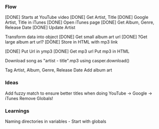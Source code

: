 ### Flow
[DONE] Starts at YouTube video
[DONE] Get Artist, Title
[DONE] Google Artist, Title in iTunes
[DONE] Open iTunes page
[DONE] Get Album, Genre, Release Date
[DONE] Update Artist

Transform data into object
[DONE] Get small album art url
[DONE] ?Get large album art url?
[DONE] Store in HTML with mp3 link

[DONE] Put Url in ymp3
[DONE] Get mp3 url
Put mp3 in HTML

Download song as "artist - title".mp3 using casper.download()

Tag Artist, Album, Genre, Release Date Add album art 

### Ideas

Add fuzzy match to ensure better titles when doing YouTube -> Google -> iTunes
Remove Globals!

### Learnings

Naming directories in variables - Start with globals
